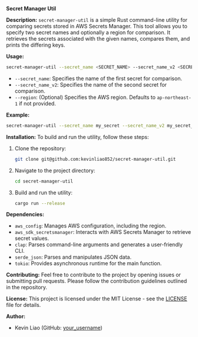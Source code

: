 **Secret Manager Util**

**Description:**
`secret-manager-util` is a simple Rust command-line utility for comparing secrets stored in AWS Secrets Manager. This tool allows you to specify two secret names and optionally a region for comparison. It retrieves the secrets associated with the given names, compares them, and prints the differing keys.

**Usage:**

```bash
secret-manager-util --secret_name <SECRET_NAME> --secret_name_v2 <SECRET_NAME_V2> [--region <REGION>]
```

- `--secret_name`: Specifies the name of the first secret for comparison.
- `--secret_name_v2`: Specifies the name of the second secret for comparison.
- `--region`: (Optional) Specifies the AWS region. Defaults to `ap-northeast-1` if not provided.

**Example:**

```bash
secret-manager-util --secret_name my_secret --secret_name_v2 my_secret_v2 --region us-west-2
```

**Installation:**
To build and run the utility, follow these steps:

1. Clone the repository:

   ```bash
   git clone git@github.com:kevinliao852/secret-manager-util.git
   ```

2. Navigate to the project directory:

   ```bash
   cd secret-manager-util
   ```

3. Build and run the utility:
   ```bash
   cargo run --release
   ```

**Dependencies:**

- `aws_config`: Manages AWS configuration, including the region.
- `aws_sdk_secretsmanager`: Interacts with AWS Secrets Manager to retrieve secret values.
- `clap`: Parses command-line arguments and generates a user-friendly CLI.
- `serde_json`: Parses and manipulates JSON data.
- `tokio`: Provides asynchronous runtime for the main function.

**Contributing:**
Feel free to contribute to the project by opening issues or submitting pull requests. Please follow the contribution guidelines outlined in the repository.

**License:**
This project is licensed under the MIT License - see the [LICENSE](LICENSE) file for details.

**Author:**

- Kevin Liao (GitHub: [your_username](https://github.com/kevinliao852))
